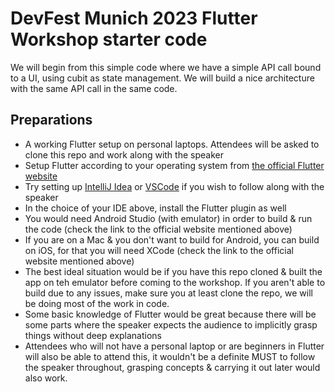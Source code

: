 # DevFest Munich 2023 Flutter Workshop starter code

We will begin from this simple code where we have a simple API call bound to a UI, using cubit as state management. We
will build a nice architecture with the same API call in the same code.

## Preparations

- A working Flutter setup on personal laptops. Attendees will be asked to clone this repo and work along with the
  speaker
- Setup Flutter according to your operating system
  from [the official Flutter website](https://docs.flutter.dev/get-started/install)
- Try setting up [IntelliJ Idea](https://www.jetbrains.com/idea/download/)
  or [VSCode](https://code.visualstudio.com/download) if you wish to follow along with
  the speaker
- In the choice of your IDE above, install the Flutter plugin as well
- You would need Android Studio (with emulator) in order to build & run the code (check the link to the official website
  mentioned above)
- If you are on a Mac & you don't want to build for Android, you can build on iOS, for that you will need XCode (check
  the link to the official website mentioned above)
- The best ideal situation would be if you have this repo cloned & built the app on teh emulator before coming to the
  workshop. If you aren't able to build due to any issues, make sure you at least clone the repo, we will be doing most
  of the work in code.
- Some basic knowledge of Flutter would be great because there will be some parts where the speaker expects the audience
  to implicitly grasp things without deep explanations
- Attendees who will not have a personal laptop or are beginners in Flutter will also be able to attend this, it
  wouldn't be a definite MUST to follow the speaker throughout, grasping concepts & carrying it out later would also
  work. 
